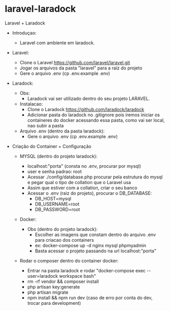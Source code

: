 # laravel-laradock
Laravel + Laradock

- Introduçao:
   - Laravel com ambiente em laradock.

- Laravel:
   - Clone o Laravel https://github.com/laravel/laravel.git
   - Jogar os arquivos da pasta "laravel" para a raiz do projeto
   - Gere o arquivo .env (cp .env.example .env)

- Laradock:
  - Obs: 
       - Laradock vai ser utilizado dentro do seu projeto LARAVEL.
  - Instalacao:
       - Clone o Laradock https://github.com/laradock/laradock
       - Adicionar pasta do laradock no .gitignore pois iremos iniciar os containeres do docker acessando essa pasta, como vai ser local, nao subir a pasta
  - Arquivo .env (dentro da pasta laradock):
      - Gere o arquivo .env (cp .env.example .env)

- Criação do Container + Configuração
   - MYSQL (dentro do projeto laradock):
      - localhost:"porta" (consta no .env, procurar por mysql)
      - user e senha padrao: root
      - Acessar ./config/database.php procurar pela estrutura do mysql e pegar qual o tipo de collation que o Laravel usa
      - Assim que estiver com a collation, criar o seu banco
      - Acessar o .env (raiz do projeto), procurar o DB_DATABASE:
         - DB_HOST=mysql
         - DB_USERNAME=root
         - DB_PASSWORD=root
           
   - Docker:
      - Obs (dentro do projeto laradock): 
         - Escolher as imagens que constam dentro do arquivo .env para criacao dos containers
         - ex: docker-compose up -d nginx mysql phpmyadmin
         - Basta acessar o projeto passando na url localhost:"porta"

   - Rodar o composer dentro do container docker:
      - Entrar na pasta laradock e rodar "docker-compose exec --user=laradock workspace  bash"
      - rm -rf vendor && composer install
      - php artisan key:generate
      - php artisan migrate
      - npm install && npm run dev (caso de erro por conta do dev, trocar para development)
      
       
       
       
       
